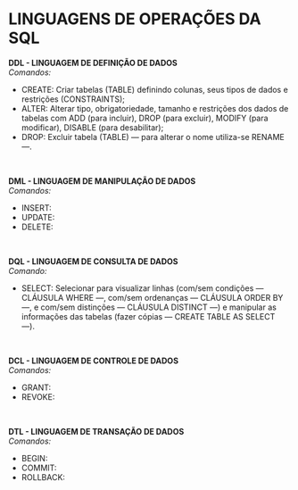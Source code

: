 # **LINGUAGENS DE OPERAÇÕES DA SQL**

**DDL - LINGUAGEM DE DEFINIÇÃO DE DADOS**</br>
*Comandos:*

- CREATE: Criar tabelas (TABLE) definindo colunas, seus tipos de dados e restrições (CONSTRAINTS);</br>
- ALTER: Alterar tipo, obrigatoriedade, tamanho e restrições dos dados de tabelas com ADD (para incluir), DROP (para excluir), MODIFY (para modificar), DISABLE (para desabilitar);</br>
- DROP: Excluir tabela (TABLE) — para alterar o nome utiliza-se RENAME —.</br>
</br>

**DML - LINGUAGEM DE MANIPULAÇÃO DE DADOS**</br>
*Comandos:*

- INSERT:</br>
- UPDATE:</br>
- DELETE:</br>
</br>

**DQL - LINGUAGEM DE CONSULTA DE DADOS**</br>
*Comando:*

- SELECT:  Selecionar para visualizar linhas (com/sem condições — CLÁUSULA WHERE —, com/sem ordenanças — CLÁUSULA ORDER BY —, e com/sem distinções — CLÁUSULA DISTINCT —) e manipular as informações das tabelas (fazer cópias — CREATE TABLE AS SELECT —).</br>
</br>

**DCL - LINGUAGEM DE CONTROLE DE DADOS**</br>
*Comandos:*

- GRANT:</br>
- REVOKE:</br>
</br>

**DTL - LINGUAGEM DE TRANSAÇÃO DE DADOS**</br>
*Comandos:*

- BEGIN:</br>
- COMMIT:</br>
- ROLLBACK:</br>
